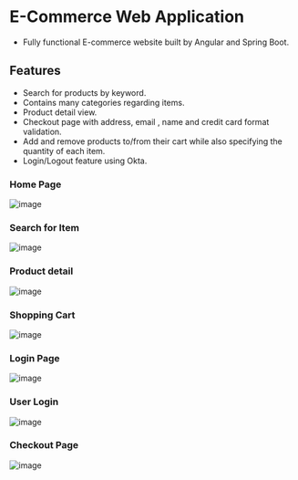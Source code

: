# E-Commerce Web Application
- Fully functional E-commerce website built by Angular and Spring Boot.

## Features
- Search for products by keyword.
- Contains many categories regarding items.
- Product detail view.
- Checkout page with address, email , name and credit card format validation.
- Add and remove products to/from their cart while also specifying the quantity of each item. 
- Login/Logout feature using Okta.

### Home Page
![image](https://user-images.githubusercontent.com/47198276/200452024-c7a7efd1-f3f2-41ac-988d-ab07c22fa630.png)

### Search for Item
![image](https://user-images.githubusercontent.com/47198276/200452114-04c50022-4354-40e3-9e64-16c1c8bc8204.png)

### Product detail
![image](https://user-images.githubusercontent.com/47198276/200454282-7d8210be-d1d8-44a9-91ec-1752070bece3.png)

### Shopping Cart
![image](https://user-images.githubusercontent.com/47198276/200452535-a17bd40e-212c-4e03-b67a-a586063482c8.png)

### Login Page
![image](https://user-images.githubusercontent.com/47198276/200452688-99fc583a-7ee2-4ab3-91ed-617d81f39a51.png)

### User Login  
![image](https://user-images.githubusercontent.com/47198276/200452879-af238943-a0a3-4483-a349-dcfee68391d5.png)

### Checkout Page 
![image](https://user-images.githubusercontent.com/47198276/200453018-93087899-be84-475a-b74c-880eb99f321f.png)

